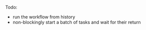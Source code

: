 


Todo:
- run the workflow from history
- non-blockingly start a batch of tasks and wait for their return